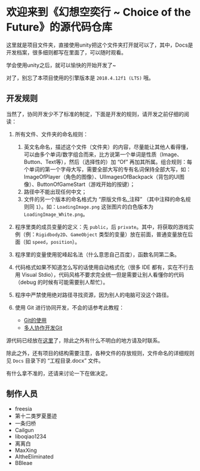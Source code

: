 ﻿# 欢迎来到《幻想空奕行 ~ Choice of the Future》的源代码仓库

这里就是项目文件夹，直接使用unity把这个文件夹打开就可以了，其中，Docs是开发档案，很多细则都写在里面了，可以随时观看。

学会使用unity之后，就可以愉快的开始开发了~

对了，别忘了本项目使用的引擎版本是 `2018.4.12f1 (LTS)` 哦。

## 开发规则

当然了，协同开发少不了标准的制定，下面是开发的规则，请开发之前仔细的阅读：

1. 所有文件、文件夹的命名规则：
	1. 英文名命名，描述这个文件（文件夹）的内容，尽量能让其他人看得懂，可以由多个单词/数字组合而来，比方说第一个单词是性质（Image、Button、Text等），然后（选择性的）加 “Of” 再加其所属。组合规则：每个单词的第一个字母大写，需要全部大写的专有名词保持全部大写，如：ImageOfPlayer（角色的图像）、UIImagesOfBackpack（背包的UI图像）、ButtonOfGameStart（游戏开始的按键）；
	2. 路径中不能出现任何中文；
	3. 文件的另一个版本的命名格式为 “原版文件名_注释” （其中注释的命名规则同 `1`）。如：`LoadingImage.png` 这张图片的白色版本为 `LoadingImage_White.png`。

2. 程序里类的成员变量的定义：先 `public`，后 `private`。其中，将获取的游戏实例（例：`Rigidbody2D`、`GameObject` 类型的变量）放在前面，普通变量放在后面（如 `speed`，`position`）。

3. 程序里的变量使用驼峰起名法（什么意思自己百度），函数名同第二条。

4. 代码格式如果不知道怎么写的话使用自动格式化（很多 IDE 都有，实在不行去用 Visual Stdio），代码风格不要求完全统一但是需要让别人看懂你的代码（debug 的时候有可能需要别人帮忙）。

5. 程序中严禁使用绝对路径寻找资源，因为别人的电脑可没这个路径。

6. 使用 Git 进行协同开发，不会的话参考此教程：

	* [Git的使用](https://www.liaoxuefeng.com/wiki/896043488029600/896827951938304)
	* [多人协作开发Git](https://www.jianshu.com/p/8c69d1021d98)
	
源代码已经放在[这里](https://github.com/Phantasm-inside-a-Game-Unity-Team/Phantasm-inside-a-Game-Choice-of-the-Future)了，除此之外有什么不明白的地方请及时联系。

除此之外，还有项目的结构需要注意，各种文件的存放规则，文件命名的详细规则见 `Docs` 目录下的 “工程目录.docx” 文件。

有什么拿不准的，还请来讨论一下在做决定。

## 制作人员

* freesia
* 第十二类罗夏墨迹
* 一条归桥
* Cailgun
* liboqiao1234
* 离离白
* MaxXing
* AItheEliminated
* BBleae
